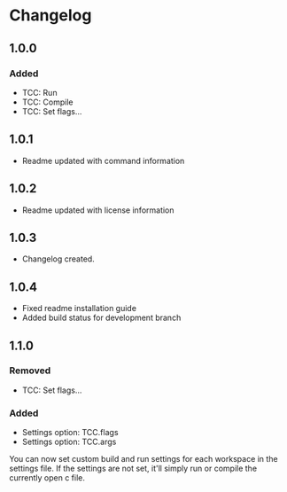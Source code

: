 # Changelog

## 1.0.0
### Added
- TCC: Run
- TCC: Compile
- TCC: Set flags...

## 1.0.1
- Readme updated with command information

## 1.0.2
- Readme updated with license information

## 1.0.3
- Changelog created.

## 1.0.4
- Fixed readme installation guide
- Added build status for development branch

## 1.1.0
### Removed
- TCC: Set flags...
### Added
- Settings option: TCC.flags
- Settings option: TCC.args

You can now set custom build and run settings for each workspace in the settings file.
If the settings are not set, it'll simply run or compile the currently open c file.
